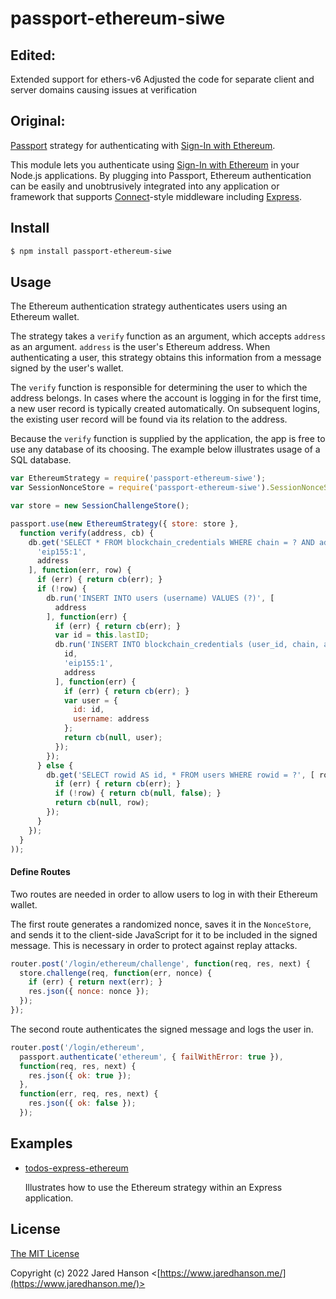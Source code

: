 # passport-ethereum-siwe
## Edited: 
Extended support for ethers-v6
Adjusted the code for separate client and server domains causing issues at verification
## Original: 
[Passport](https://www.passportjs.org/) strategy for authenticating
with [Sign-In with Ethereum](https://login.xyz/).

This module lets you authenticate using [Sign-In with Ethereum](https://eips.ethereum.org/EIPS/eip-4361)
in your Node.js applications.  By plugging into Passport, Ethereum
authentication can be easily and unobtrusively integrated into any application
or framework that supports [Connect](https://github.com/senchalabs/connect#readme)-style
middleware including [Express](https://expressjs.com/).

## Install

```sh
$ npm install passport-ethereum-siwe
```

## Usage

The Ethereum authentication strategy authenticates users using an Ethereum
wallet.

The strategy takes a `verify` function as an argument, which accepts `address`
as an argument.  `address` is the user's Ethereum address.  When authenticating
a user, this strategy obtains this information from a message signed by the
user's wallet.

The `verify` function is responsible for determining the user to which the
address belongs.  In cases where the account is logging in for the first time, a
new user record is typically created automatically.  On subsequent logins, the
existing user record will be found via its relation to the address.

Because the `verify` function is supplied by the application, the app is free to
use any database of its choosing.  The example below illustrates usage of a SQL
database.

```js
var EthereumStrategy = require('passport-ethereum-siwe');
var SessionNonceStore = require('passport-ethereum-siwe').SessionNonceStore;

var store = new SessionChallengeStore();

passport.use(new EthereumStrategy({ store: store },
  function verify(address, cb) {
    db.get('SELECT * FROM blockchain_credentials WHERE chain = ? AND address = ?', [
      'eip155:1',
      address
    ], function(err, row) {
      if (err) { return cb(err); }
      if (!row) {
        db.run('INSERT INTO users (username) VALUES (?)', [
          address
        ], function(err) {
          if (err) { return cb(err); }
          var id = this.lastID;
          db.run('INSERT INTO blockchain_credentials (user_id, chain, address) VALUES (?, ?, ?)', [
            id,
            'eip155:1',
            address
          ], function(err) {
            if (err) { return cb(err); }
            var user = {
              id: id,
              username: address
            };
            return cb(null, user);
          });
        });
      } else {
        db.get('SELECT rowid AS id, * FROM users WHERE rowid = ?', [ row.user_id ], function(err, row) {
          if (err) { return cb(err); }
          if (!row) { return cb(null, false); }
          return cb(null, row);
        });
      }
    });
  }
));
```

#### Define Routes

Two routes are needed in order to allow users to log in with their Ethereum
wallet.

The first route generates a randomized nonce, saves it in the `NonceStore`, and
sends it to the client-side JavaScript for it to be included in the signed
message.  This is necessary in order to protect against replay attacks.

```js
router.post('/login/ethereum/challenge', function(req, res, next) {
  store.challenge(req, function(err, nonce) {
    if (err) { return next(err); }
    res.json({ nonce: nonce });
  });
});
```

The second route authenticates the signed message and logs the user in.

```js
router.post('/login/ethereum',
  passport.authenticate('ethereum', { failWithError: true }),
  function(req, res, next) {
    res.json({ ok: true });
  },
  function(err, req, res, next) {
    res.json({ ok: false });
  });
```

## Examples

* [todos-express-ethereum](https://github.com/passport/todos-express-ethereum)

  Illustrates how to use the Ethereum strategy within an Express application.

## License

[The MIT License](https://opensource.org/licenses/MIT)

Copyright (c) 2022 Jared Hanson <[https://www.jaredhanson.me/](https://www.jaredhanson.me/)>

